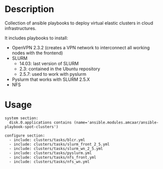
Description
===========

Collection of ansible playbooks to deploy virtual elastic clusters in cloud infrastructures.

It includes playbooks to install:
- OpenVPN 2.3.2 (creates a VPN network to interconnect all working nodes with the frontend)
- SLURM 
  - 14.03: last version of SLURM
  - 2.3: contained in the Ubuntu repository
  - 2.5.7: used to work with pyslurm
- Pyslurm that works with SLURM 2.5.X
- NFS

Usage
=====

``` 
system section:
  disk.0.applications contains (name='ansible.modules.amcaar/ansible-playbook-spot-clusters') 

configure section:
  - include: clusters/tasks/blcr.yml
  - include: clusters/tasks/slurm_front_2_5.yml
  - include: clusters/tasks/slurm_wn_2_5.yml
  - include: clusters/tasks/pyslurm.yml
  - include: clusters/tasks/nfs_front.yml
  - include: clusters/tasks/nfs_wn.yml

```
